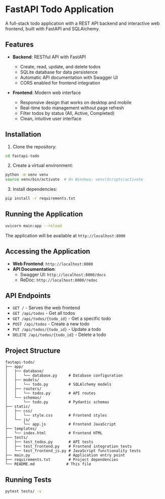 # FastAPI Todo Application

A full-stack todo application with a REST API backend and interactive web frontend, built with FastAPI and SQLAlchemy.

## Features

- **Backend**: RESTful API with FastAPI
  - Create, read, update, and delete todos
  - SQLite database for data persistence
  - Automatic API documentation with Swagger UI
  - CORS enabled for frontend integration
  
- **Frontend**: Modern web interface
  - Responsive design that works on desktop and mobile
  - Real-time todo management without page refresh
  - Filter todos by status (All, Active, Completed)
  - Clean, intuitive user interface

## Installation

1. Clone the repository:
```bash
cd fastapi-todo
```

2. Create a virtual environment:
```bash
python -m venv venv
source venv/bin/activate  # On Windows: venv\Scripts\activate
```

3. Install dependencies:
```bash
pip install -r requirements.txt
```

## Running the Application

```bash
uvicorn main:app --reload
```

The application will be available at `http://localhost:8000`

## Accessing the Application

- **Web Frontend**: `http://localhost:8000`
- **API Documentation**: 
  - Swagger UI: `http://localhost:8000/docs`
  - ReDoc: `http://localhost:8000/redoc`

## API Endpoints

- `GET /` - Serves the web frontend
- `GET /api/todos` - Get all todos
- `GET /api/todos/{todo_id}` - Get a specific todo
- `POST /api/todos` - Create a new todo
- `PUT /api/todos/{todo_id}` - Update a todo
- `DELETE /api/todos/{todo_id}` - Delete a todo

## Project Structure

```
fastapi-todo/
├── app/
│   ├── database/
│   │   └── database.py     # Database configuration
│   ├── models/
│   │   └── todo.py         # SQLAlchemy models
│   ├── routers/
│   │   └── todos.py        # API routes
│   └── schemas/
│       └── todo.py         # Pydantic schemas
├── static/
│   ├── css/
│   │   └── style.css       # Frontend styles
│   └── js/
│       └── app.js          # Frontend JavaScript
├── templates/
│   └── index.html          # Frontend HTML
├── tests/
│   ├── test_todos.py       # API tests
│   ├── test_frontend.py    # Frontend integration tests
│   └── test_frontend_js.py # JavaScript functionality tests
├── main.py                 # Application entry point
├── requirements.txt        # Project dependencies
└── README.md              # This file
```

## Running Tests

```bash
pytest tests/ -v
```